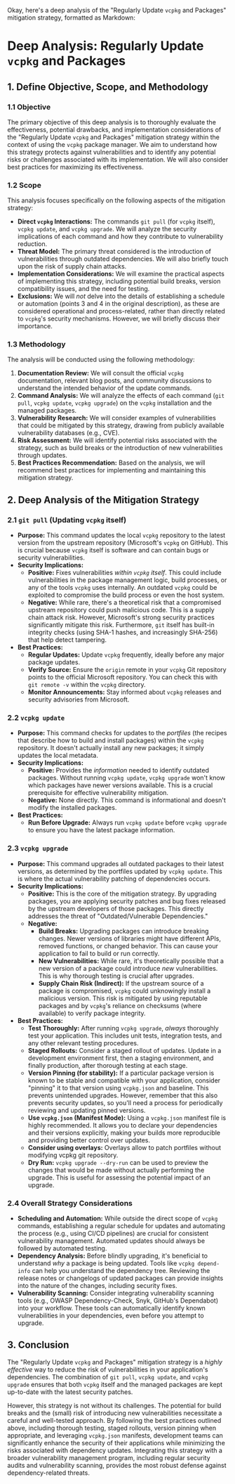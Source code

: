 Okay, here's a deep analysis of the "Regularly Update `vcpkg` and Packages" mitigation strategy, formatted as Markdown:

# Deep Analysis: Regularly Update `vcpkg` and Packages

## 1. Define Objective, Scope, and Methodology

### 1.1 Objective

The primary objective of this deep analysis is to thoroughly evaluate the effectiveness, potential drawbacks, and implementation considerations of the "Regularly Update `vcpkg` and Packages" mitigation strategy within the context of using the `vcpkg` package manager.  We aim to understand how this strategy protects against vulnerabilities and to identify any potential risks or challenges associated with its implementation.  We will also consider best practices for maximizing its effectiveness.

### 1.2 Scope

This analysis focuses specifically on the following aspects of the mitigation strategy:

*   **Direct `vcpkg` Interactions:**  The commands `git pull` (for `vcpkg` itself), `vcpkg update`, and `vcpkg upgrade`.  We will analyze the security implications of each command and how they contribute to vulnerability reduction.
*   **Threat Model:**  The primary threat considered is the introduction of vulnerabilities through outdated dependencies.  We will also briefly touch upon the risk of supply chain attacks.
*   **Implementation Considerations:**  We will examine the practical aspects of implementing this strategy, including potential build breaks, version compatibility issues, and the need for testing.
*   **Exclusions:**  We will *not* delve into the details of establishing a schedule or automation (points 3 and 4 in the original description), as these are considered operational and process-related, rather than directly related to `vcpkg`'s security mechanisms.  However, we will briefly discuss their importance.

### 1.3 Methodology

The analysis will be conducted using the following methodology:

1.  **Documentation Review:**  We will consult the official `vcpkg` documentation, relevant blog posts, and community discussions to understand the intended behavior of the update commands.
2.  **Command Analysis:**  We will analyze the effects of each command (`git pull`, `vcpkg update`, `vcpkg upgrade`) on the `vcpkg` installation and the managed packages.
3.  **Vulnerability Research:**  We will consider examples of vulnerabilities that could be mitigated by this strategy, drawing from publicly available vulnerability databases (e.g., CVE).
4.  **Risk Assessment:**  We will identify potential risks associated with the strategy, such as build breaks or the introduction of new vulnerabilities through updates.
5.  **Best Practices Recommendation:**  Based on the analysis, we will recommend best practices for implementing and maintaining this mitigation strategy.

## 2. Deep Analysis of the Mitigation Strategy

### 2.1 `git pull` (Updating `vcpkg` itself)

*   **Purpose:**  This command updates the local `vcpkg` repository to the latest version from the upstream repository (Microsoft's `vcpkg` on GitHub).  This is crucial because `vcpkg` itself is software and can contain bugs or security vulnerabilities.
*   **Security Implications:**
    *   **Positive:**  Fixes vulnerabilities *within `vcpkg` itself*.  This could include vulnerabilities in the package management logic, build processes, or any of the tools `vcpkg` uses internally.  An outdated `vcpkg` could be exploited to compromise the build process or even the host system.
    *   **Negative:**  While rare, there's a theoretical risk that a compromised upstream repository could push malicious code.  This is a supply chain attack risk.  However, Microsoft's strong security practices significantly mitigate this risk.  Furthermore, `git` itself has built-in integrity checks (using SHA-1 hashes, and increasingly SHA-256) that help detect tampering.
*   **Best Practices:**
    *   **Regular Updates:**  Update `vcpkg` frequently, ideally before any major package updates.
    *   **Verify Source:**  Ensure the `origin` remote in your `vcpkg` Git repository points to the official Microsoft repository.  You can check this with `git remote -v` within the `vcpkg` directory.
    *   **Monitor Announcements:**  Stay informed about `vcpkg` releases and security advisories from Microsoft.

### 2.2 `vcpkg update`

*   **Purpose:**  This command checks for updates to the *portfiles* (the recipes that describe how to build and install packages) within the `vcpkg` repository.  It doesn't actually install any new packages; it simply updates the local metadata.
*   **Security Implications:**
    *   **Positive:**  Provides the *information* needed to identify outdated packages.  Without running `vcpkg update`, `vcpkg upgrade` won't know which packages have newer versions available.  This is a crucial prerequisite for effective vulnerability mitigation.
    *   **Negative:**  None directly.  This command is informational and doesn't modify the installed packages.
*   **Best Practices:**
    *   **Run Before Upgrade:**  Always run `vcpkg update` before `vcpkg upgrade` to ensure you have the latest package information.

### 2.3 `vcpkg upgrade`

*   **Purpose:**  This command upgrades all outdated packages to their latest versions, as determined by the portfiles updated by `vcpkg update`.  This is where the actual vulnerability patching of dependencies occurs.
*   **Security Implications:**
    *   **Positive:**  This is the core of the mitigation strategy.  By upgrading packages, you are applying security patches and bug fixes released by the upstream developers of those packages.  This directly addresses the threat of "Outdated/Vulnerable Dependencies."
    *   **Negative:**
        *   **Build Breaks:**  Upgrading packages can introduce breaking changes.  Newer versions of libraries might have different APIs, removed functions, or changed behavior.  This can cause your application to fail to build or run correctly.
        *   **New Vulnerabilities:**  While rare, it's theoretically possible that a new version of a package could introduce *new* vulnerabilities.  This is why thorough testing is crucial after upgrades.
        *   **Supply Chain Risk (Indirect):**  If the upstream source of a package is compromised, `vcpkg` could unknowingly install a malicious version.  This risk is mitigated by using reputable packages and by `vcpkg`'s reliance on checksums (where available) to verify package integrity.
*   **Best Practices:**
    *   **Test Thoroughly:**  After running `vcpkg upgrade`, *always* thoroughly test your application.  This includes unit tests, integration tests, and any other relevant testing procedures.
    *   **Staged Rollouts:**  Consider a staged rollout of updates.  Update in a development environment first, then a staging environment, and finally production, after thorough testing at each stage.
    *   **Version Pinning (for stability):**  If a particular package version is known to be stable and compatible with your application, consider "pinning" it to that version using `vcpkg.json` and baseline. This prevents unintended upgrades.  However, remember that this also prevents security updates, so you'll need a process for periodically reviewing and updating pinned versions.
    *   **Use `vcpkg.json` (Manifest Mode):**  Using a `vcpkg.json` manifest file is highly recommended.  It allows you to declare your dependencies and their versions explicitly, making your builds more reproducible and providing better control over updates.
    *  **Consider using overlays:** Overlays allow to patch portfiles without modifying vcpkg git repository.
    *   **Dry Run:** `vcpkg upgrade --dry-run` can be used to preview the changes that would be made without actually performing the upgrade. This is useful for assessing the potential impact of an upgrade.

### 2.4 Overall Strategy Considerations

*   **Scheduling and Automation:** While outside the direct scope of `vcpkg` commands, establishing a regular schedule for updates and automating the process (e.g., using CI/CD pipelines) are crucial for consistent vulnerability management.  Automated updates should always be followed by automated testing.
*   **Dependency Analysis:**  Before blindly upgrading, it's beneficial to understand *why* a package is being updated.  Tools like `vcpkg depend-info` can help you understand the dependency tree.  Reviewing the release notes or changelogs of updated packages can provide insights into the nature of the changes, including security fixes.
*   **Vulnerability Scanning:**  Consider integrating vulnerability scanning tools (e.g., OWASP Dependency-Check, Snyk, GitHub's Dependabot) into your workflow.  These tools can automatically identify known vulnerabilities in your dependencies, even before you attempt to upgrade.

## 3. Conclusion

The "Regularly Update `vcpkg` and Packages" mitigation strategy is a *highly effective* way to reduce the risk of vulnerabilities in your application's dependencies.  The combination of `git pull`, `vcpkg update`, and `vcpkg upgrade` ensures that both `vcpkg` itself and the managed packages are kept up-to-date with the latest security patches.

However, this strategy is not without its challenges.  The potential for build breaks and the (small) risk of introducing new vulnerabilities necessitate a careful and well-tested approach.  By following the best practices outlined above, including thorough testing, staged rollouts, version pinning when appropriate, and leveraging `vcpkg.json` manifests, development teams can significantly enhance the security of their applications while minimizing the risks associated with dependency updates.  Integrating this strategy with a broader vulnerability management program, including regular security audits and vulnerability scanning, provides the most robust defense against dependency-related threats.